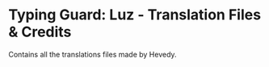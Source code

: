 # Typing Guard: Luz - Translation Files & Credits
Contains all the translations files made by Hevedy.
